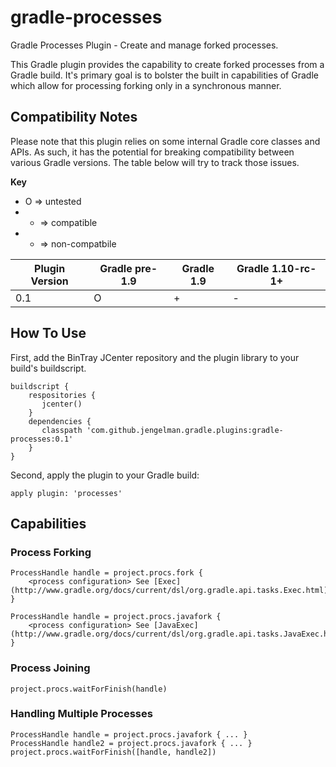 gradle-processes
================

Gradle Processes Plugin - Create and manage forked processes.

This Gradle plugin provides the capability to create forked processes from a Gradle build. It's primary goal is to
bolster the built in capabilities of Gradle which allow for processing forking only in a synchronous manner.

Compatibility Notes
-------------------

Please note that this plugin relies on some internal Gradle core classes and APIs. As such, it has the potential
for breaking compatibility between various Gradle versions. The table below will try to track those issues.

**Key**
* O => untested
* + => compatible
* - => non-compatbile

<table>
    <thead>
        <tr>
            <th>Plugin Version</th>
            <th>Gradle pre-1.9</th>
            <th>Gradle 1.9</th>
            <th>Gradle 1.10-rc-1+</th>
        </tr>
    </thead>
    <tbody>
        <tr>
            <td>0.1</td>
            <td>O</td>
            <td>+</td>
            <td>-</td>
        </tr>
    </tbody>
</table>

How To Use
----------

First, add the BinTray JCenter repository and the plugin library to your build's buildscript.

    buildscript {
        respositories {
           jcenter()
        }
        dependencies {
           classpath 'com.github.jengelman.gradle.plugins:gradle-processes:0.1'
        }
    }

Second, apply the plugin to your Gradle build:

    apply plugin: 'processes'

Capabilities
------------

### Process Forking

    ProcessHandle handle = project.procs.fork {
        <process configuration> See [Exec](http://www.gradle.org/docs/current/dsl/org.gradle.api.tasks.Exec.html)
    }

    ProcessHandle handle = project.procs.javafork {
        <process configuration> See [JavaExec](http://www.gradle.org/docs/current/dsl/org.gradle.api.tasks.JavaExec.html)
    }

### Process Joining

    project.procs.waitForFinish(handle)

### Handling Multiple Processes

    ProcessHandle handle = project.procs.javafork { ... }
    ProcessHandle handle2 = project.procs.javafork { ... }
    project.procs.waitForFinish([handle, handle2])

